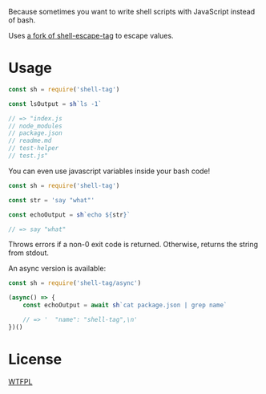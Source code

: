 Because sometimes you want to write shell scripts with JavaScript instead of bash.

Uses [a fork of shell-escape-tag](https://github.com/TehShrike/shell-escape-tag) to escape values.

# Usage

```js
const sh = require('shell-tag')

const lsOutput = sh`ls -1`

// => "index.js
// node_modules
// package.json
// readme.md
// test-helper
// test.js"
```

You can even use javascript variables inside your bash code!

```js
const sh = require('shell-tag')

const str = 'say "what"'

const echoOutput = sh`echo ${str}`

// => say "what"
```

Throws errors if a non-0 exit code is returned.  Otherwise, returns the string from stdout.


An async version is available:

```js
const sh = require('shell-tag/async')

(async() => {
	const echoOutput = await sh`cat package.json | grep name`

	// => '  "name": "shell-tag",\n'
})()
```

# License

[WTFPL](http://wtfpl2.com/)
